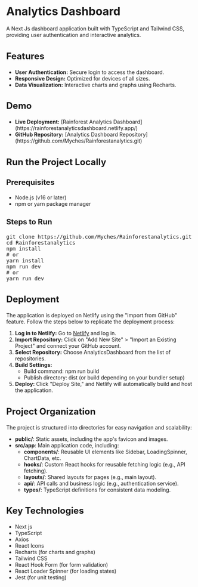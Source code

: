 <h1 style="font-size: 30px;">Analytics Dashboard</h1>
<p>A Next Js dashboard application built with TypeScript and Tailwind CSS, providing user authentication and interactive analytics.</p>

<h2 style="font-size: 24px;">Features</h2>
<ul>
  <li><strong>User Authentication:</strong> Secure login to access the dashboard.</li>
  <li><strong>Responsive Design:</strong> Optimized for devices of all sizes.</li>
  <li><strong>Data Visualization:</strong> Interactive charts and graphs using Recharts.</li>
</ul>

<h2 style="font-size: 24px;">Demo</h2>
<ul>
  <li><strong>Live Deployment:</strong> [Rainforest Analytics Dashboard](https://rainforestanalyticsdashboard.netlify.app/)</li>
  <li><strong>GitHub Repository:</strong> [Analytics Dashboard Repository](https://github.com/Myches/Rainforestanalytics.git)</li>
</ul>

<h2 style="font-size: 24px;">Run the Project Locally</h2>
<h3 style="font-size: 20px;">Prerequisites</h3>
<ul>
  <li>Node.js (v16 or later)</li>
  <li>npm or yarn package manager</li>
</ul>

<h3 style="font-size: 20px;">Steps to Run</h3>
<pre>
git clone https://github.com/Myches/Rainforestanalytics.git
cd Rainforestanalytics
npm install
# or
yarn install
npm run dev
# or
yarn run dev
</pre>

<h2 style="font-size: 24px;">Deployment</h2>
<p>The application is deployed on Netlify using the "Import from GitHub" feature. Follow the steps below to replicate the deployment process:</p>
<ol>
  <li><strong>Log in to Netlify:</strong> Go to <a href="https://www.netlify.com/">Netlify</a> and log in.</li>
  <li><strong>Import Repository:</strong> Click on "Add New Site" > "Import an Existing Project" and connect your GitHub account.</li>
  <li><strong>Select Repository:</strong> Choose AnalyticsDashboard from the list of repositories.</li>
  <li><strong>Build Settings:</strong>
    <ul>
      <li>Build command: npm run build</li>
      <li>Publish directory: dist (or build depending on your bundler setup)</li>
    </ul>
  </li>
  <li><strong>Deploy:</strong> Click "Deploy Site," and Netlify will automatically build and host the application.</li>
</ol>

<h2 style="font-size: 24px;">Project Organization</h2>
<p>The project is structured into directories for easy navigation and scalability:</p>
<ul>
  <li><strong>public/</strong>: Static assets, including the app's favicon and images.</li>
  <li><strong>src/app</strong>: Main application code, including:
    <ul>
      <li><strong>components/</strong>: Reusable UI elements like Sidebar, LoadingSpinner, ChartData, etc.</li>
      <li><strong>hooks/</strong>: Custom React hooks for reusable fetching logic (e.g., API fetching).</li>
      <li><strong>layouts/</strong>: Shared layouts for pages (e.g., main layout).</li>
      <li><strong>api/</strong>: API calls and business logic (e.g., authentication service).</li>
      <li><strong>types/</strong>: TypeScript definitions for consistent data modeling.</li>
    </ul>
  </li>
</ul>

<h2 style="font-size: 24px;">Key Technologies</h2>
<ul>
  <li>Next js</li>
  <li>TypeScript</li>
  <li>Axios</li>
  <li>React Icons</li>
  <li>Recharts (for charts and graphs)</li>
  <li>Tailwind CSS</li>
  <li>React Hook Form (for form validation)</li>
  <li>React Loader Spinner (for loading states)</li>
  <li>Jest (for unit testing)</li>
</ul>

